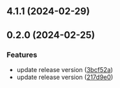 

## 4.1.1 (2024-02-29)

## 0.2.0 (2024-02-25)


### Features

* update release version ([3bcf52a](https://github.com/crema-git/crema-dev-mui/commit/3bcf52a51c62e98ce8c937de243e9f0064d17990))
* update release version ([217d9e0](https://github.com/crema-git/crema-dev-mui/commit/217d9e08a59c4faab328aff731855a03e014ace2))
